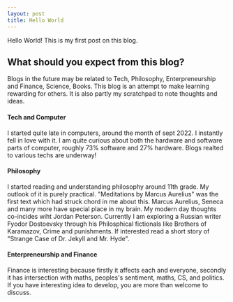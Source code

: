 ```yaml
---
layout: post
title: Hello World
---
```


 Hello World!
This is my first post on this blog.


## What should you expect from this blog?
Blogs in the future may be related to Tech, Philosophy, Enterpreneurship and Finance, Science, Books.
This blog is an attempt to make learning rewarding for others.
It is also partly my scratchpad to note thoughts and ideas.

#### Tech and Computer
I started quite late in computers, around the month of sept 2022. I instantly fell in love with it. 
I am quite curious about both the hardware and software parts of computer, roughly 73% software and 27% hardware.
Blogs realted to various techs are underway!

#### Philosophy
I started reading and understanding philosophy around 11th grade. My outlook of it is purely practical.
"Meditations by Marcus Aurelius" was the first text which had struck chord in me about this. Marcus Aurelius, Seneca 
and many more have special place in my brain. My modern day thoughts co-incides wiht Jordan Peterson.
Currently I am exploring a Russian writer Fyodor Dostoevsky through his Philosphical fictionals like Brothers of Karamazov,
Crime and punishments.
If interested read a short story of "Strange Case of Dr. Jekyll and Mr. Hyde".

#### Enterpreneurship and Finance
Finance is interesting because firstly it affects each and everyone, secondly it has intersection with maths, peoples's sentiment,
maths, CS, and politics. If you have interesting idea to develop, you are more than welcome to discuss.




